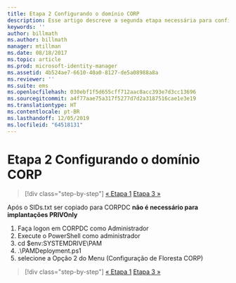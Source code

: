 ```yaml
---
title: Etapa 2 Configurando o domínio CORP
description: Esse artigo descreve a segunda etapa necessária para configurar o domínio CORP, que envolve a execução de um script, após copiar sids.txt para o CORPDC
keywords: ''
author: billmath
ms.author: billmath
manager: mtillman
ms.date: 08/18/2017
ms.topic: article
ms.prod: microsoft-identity-manager
ms.assetid: 4b524ae7-6610-40a0-8127-de5a08988a8a
ms.reviewer: ''
ms.suite: ems
ms.openlocfilehash: 030ebf1f5d655cff712aac8acc393e7d3cc13696
ms.sourcegitcommit: a4f77aae75a317f5277d7d2a3187516cae1e3e19
ms.translationtype: HT
ms.contentlocale: pt-BR
ms.lasthandoff: 12/05/2019
ms.locfileid: "64518131"
---
```

# <a name="step-2-configuring-the-corp-domain"></a>Etapa 2 Configurando o domínio CORP

> [!div class="step-by-step"]
> [« Etapa 1](sp1-step1-configuring-priv-domain.md)
> [Etapa 3 »](sp1-step3-installing-configuring-sql.md)

Após o SIDs.txt ser copiado para CORPDC **não é necessário para implantações PRIVOnly**

1. Faça logon em CORPDC como Administrador
2. Execute o PowerShell como administrador
3. cd $env:SYSTEMDRIVE\PAM
4. .\PAMDeployment.ps1
5. selecione a Opção 2 do Menu (Configuração de Floresta CORP)

> [!div class="step-by-step"]
> [« Etapa 1](sp1-step1-configuring-priv-domain.md)
> [Etapa 3 »](sp1-step3-installing-configuring-sql.md)
